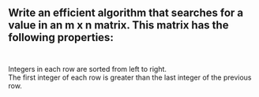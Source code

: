 ## Write an efficient algorithm that searches for a value in an m x n matrix. This matrix has the following properties: <br> <br> 
Integers in each row are sorted from left to right. <br> 
The first integer of each row is greater than the last integer of the previous row. <br> 
